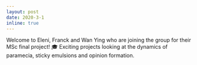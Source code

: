 ```yaml
---
layout: post
date: 2020-3-1
inline: true
---
```


Welcome to Eleni, Franck and Wan Ying who are joining the group for their MSc final project! :mortar_board: Exciting projects looking at the dynamics of paramecia, sticky emulsions and opinion formation. 